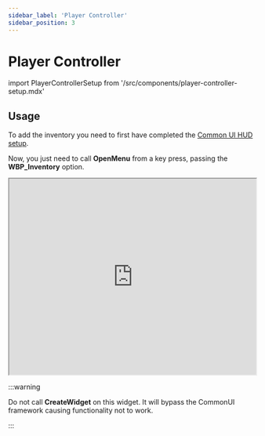 ```yaml
---
sidebar_label: 'Player Controller'
sidebar_position: 3
---
```


# Player Controller

import PlayerControllerSetup from '/src/components/player-controller-setup.mdx'

<PlayerControllerSetup />

## Usage

To add the inventory you need to first have completed the [Common UI HUD setup](../installation/common-ui.md).

Now, you just need to call **OpenMenu** from a key press, passing the **WBP_Inventory** option.

<iframe src="https://blueprintue.com/render/0gwv5q0-/" width="100%" height="400" scrolling="no" allowfullscreen></iframe>

:::warning

Do not call **CreateWidget** on this widget. It will bypass the CommonUI framework causing functionality not to work.

:::